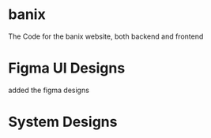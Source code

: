 # banix
The Code for the banix website, both backend and frontend


# Figma UI Designs
added the figma designs


# System Designs
